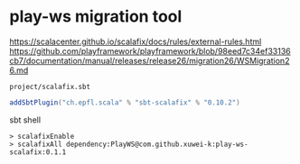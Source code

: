 # play-ws migration tool

<https://scalacenter.github.io/scalafix/docs/rules/external-rules.html>
<https://github.com/playframework/playframework/blob/98eed7c34ef33136cb7/documentation/manual/releases/release26/migration26/WSMigration26.md>

`project/scalafix.sbt`

```scala
addSbtPlugin("ch.epfl.scala" % "sbt-scalafix" % "0.10.2")
```

sbt shell

```
> scalafixEnable
> scalafixAll dependency:PlayWS@com.github.xuwei-k:play-ws-scalafix:0.1.1
```
